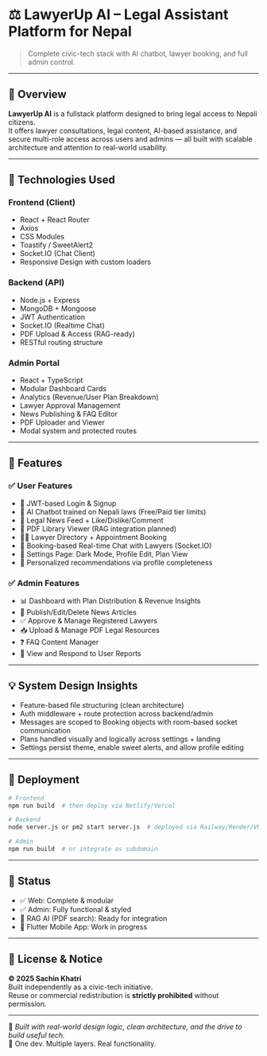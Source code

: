 # ⚖️ LawyerUp AI – Legal Assistant Platform for Nepal
> Complete civic-tech stack with AI chatbot, lawyer booking, and full admin control.

---

## 🧭 Overview

**LawyerUp AI** is a fullstack platform designed to bring legal access to Nepali citizens.  
It offers lawyer consultations, legal content, AI-based assistance, and secure multi-role access across users and admins — all built with scalable architecture and attention to real-world usability.

---

## 🧰 Technologies Used

### Frontend (Client)
- React + React Router
- Axios
- CSS Modules
- Toastify / SweetAlert2
- Socket.IO (Chat Client)
- Responsive Design with custom loaders

### Backend (API)
- Node.js + Express
- MongoDB + Mongoose
- JWT Authentication
- Socket.IO (Realtime Chat)
- PDF Upload & Access (RAG-ready)
- RESTful routing structure

### Admin Portal
- React + TypeScript
- Modular Dashboard Cards
- Analytics (Revenue/User Plan Breakdown)
- Lawyer Approval Management
- News Publishing & FAQ Editor
- PDF Uploader and Viewer
- Modal system and protected routes

---

## 💬 Features

### ✅ User Features
- 🔐 JWT-based Login & Signup
- 🧠 AI Chatbot trained on Nepali laws (Free/Paid tier limits)
- 📰 Legal News Feed + Like/Dislike/Comment
- 📄 PDF Library Viewer (RAG integration planned)
- 👨‍⚖️ Lawyer Directory + Appointment Booking
- 💬 Booking-based Real-time Chat with Lawyers (Socket.IO)
- 🎨 Settings Page: Dark Mode, Profile Edit, Plan View
- 🎯 Personalized recommendations via profile completeness

### ✅ Admin Features
- 📊 Dashboard with Plan Distribution & Revenue Insights
- 📰 Publish/Edit/Delete News Articles
- ✅ Approve & Manage Registered Lawyers
- 📥 Upload & Manage PDF Legal Resources
- ❓ FAQ Content Manager
- 🚨 View and Respond to User Reports

---

## 💡 System Design Insights

- Feature-based file structuring (clean architecture)
- Auth middleware + route protection across backend/admin
- Messages are scoped to Booking objects with room-based socket communication
- Plans handled visually and logically across settings + landing
- Settings persist theme, enable sweet alerts, and allow profile editing

---

## 🚀 Deployment

```bash
# Frontend
npm run build  # then deploy via Netlify/Vercel

# Backend
node server.js or pm2 start server.js  # deployed via Railway/Render/VPS

# Admin
npm run build  # or integrate as subdomain
```

---

## 📌 Status

- ✅ Web: Complete & modular
- ✅ Admin: Fully functional & styled
- 🔧 RAG AI (PDF search): Ready for integration
- 📱 Flutter Mobile App: Work in progress

---

## 📜 License & Notice

**© 2025 Sachin Khatri**  
Built independently as a civic-tech initiative.  
Reuse or commercial redistribution is **strictly prohibited** without permission.

---

🧠 *Built with real-world design logic, clean architecture, and the drive to build useful tech.*  
🧱 One dev. Multiple layers. Real functionality.
